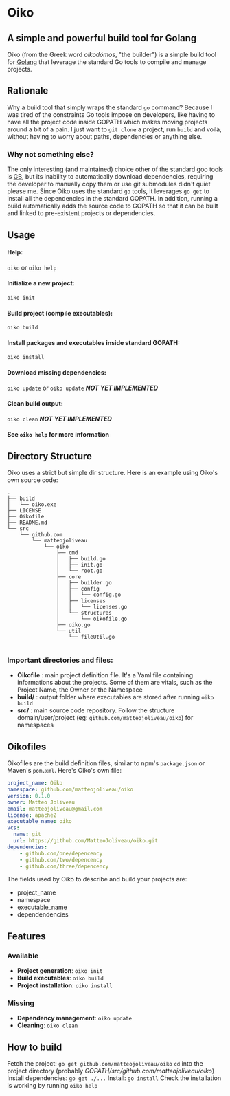 # Oiko
## A simple and powerful build tool for Golang

Oiko (from the Greek word *oikodómos*, "the builder") is a simple
build tool for [Golang](golang.org) that leverage the standard
Go tools to compile and manage projects.

## Rationale
Why a build tool that simply wraps the standard `go` command?
Because I was tired of the constraints Go tools impose on developers,
like having to have all the project code inside GOPATH which makes
moving projects around a bit of a pain.
I just want to `git clone` a project, run `build` and voilà, without
having to worry about paths, dependencies or anything else.

### Why not something else?
The only interesting (and maintained) choice other of the standard
goo tools is [GB](getgb.io), but its inability to automatically download dependencies,
requiring the developer to manually copy them or use git submodules
didn't quiet please me. Since Oiko uses the standard `go` tools,
it leverages `go get` to install all the dependencies in the standard
GOPATH. In addition, running a build automatically adds the source code to
GOPATH so that it can be built and linked to pre-existent projects or dependencies.

## Usage

#### Help:
`oiko` or `oiko help`

#### Initialize a new project:
`oiko init`

#### Build project (compile executables):
`oiko build`

#### Install packages and executables inside standard GOPATH:
`oiko install`

#### Download missing dependencies:
`oiko update` or `oiko update` ***NOT YET IMPLEMENTED***

#### Clean build output:
`oiko clean` ***NOT YET IMPLEMENTED***

#### See `oiko help` for more information


## Directory Structure
Oiko uses a strict but simple dir structure.
Here is an example using Oiko's own source code:
```
.
├── build
│   └── oiko.exe
├── LICENSE
├── Oikofile
├── README.md
└── src
    └── github.com
        └── matteojoliveau
            └── oiko
                ├── cmd
                │   ├── build.go
                │   ├── init.go
                │   └── root.go
                ├── core
                │   ├── builder.go
                │   ├── config
                │   │   └── config.go
                │   ├── licenses
                │   │   └── licenses.go
                │   └── structures
                │       └── oikofile.go
                ├── oiko.go
                └── util
                    └── fileUtil.go


```

### Important directories and files:
 - **Oikofile** : main project definition file. It's a Yaml file containing
 informations about the projects. Some of them are vitals, such as the Project Name, the Owner or the Namespace
 - **build/** : output folder where executables are stored after running `oiko build`
 - **src/** : main source code repository. Follow the structure domain/user/project
 (eg: `github.com/matteojoliveau/oiko`) for namespaces

## Oikofiles
Oikofiles are the build definition files, similar to npm's `package.json`
or Maven's `pom.xml`.
Here's Oiko's own file:
```yaml
project_name: Oiko
namespace: github.com/matteojoliveau/oiko
version: 0.1.0
owner: Matteo Joliveau
email: matteojoliveau@gmail.com
license: apache2
executable_name: oiko
vcs:
  name: git
  url: https://github.com/MatteoJoliveau/oiko.git
dependencies:
    - github.com/one/depencency
    - github.com/two/depencency
    - github.com/three/depencency
```

The fields used by Oiko to describe and build your projects are:
 - project_name
 - namespace
 - executable_name
 - dependendencies

## Features
### Available
 - **Project generation**: `oiko init`
 - **Build executables**: `oiko build`
 - **Project installation**: `oiko install`
### Missing
 - **Dependency management**: `oiko update`
 - **Cleaning**: `oiko clean`

## How to build
Fetch the project: `go get github.com/matteojoliveau/oiko`
`cd` into the project directory (probably *GOPATH/src/github.com/matteojoliveau/oiko*)
Install dependencies: `go get ./...`
Install: `go install`
Check the installation is working by running `oiko help`